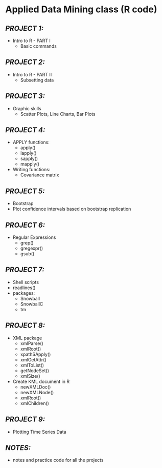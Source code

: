# **Applied Data Mining class (R code)**

## *PROJECT 1:*

   * Intro to R - PART I
      * Basic commands

## *PROJECT 2:*

   * Intro to R - PART II
      * Subsetting data

## *PROJECT 3:*

   * Graphic skills
      * Scatter Plots, Line Charts, Bar Plots

## *PROJECT 4:*

   * APPLY functions:
      * apply()
      * lapply()
      * sapply()
      * mapply()
   * Writing functions:
      * Covariance matrix

## *PROJECT 5:*

   * Bootstrap
   * Plot confidence intervals based on bootstrap replication

## *PROJECT 6:*

   * Regular Expressions
      * grep()
      * gregexpr()
      * gsub()

## *PROJECT 7:*

   * Shell scripts
   * readlines()
   * packages:
      * Snowball
      * SnowballC
      * tm

## *PROJECT 8:*

   * XML package
      * xmlParse()
      * xmlRoot()
      * xpathSApply()
      * xmlGetAttr()
      * xmlToList()
      * getNodeSet()
      * xmlSize()
   * Create KML document in R
      * newXMLDoc()
      * newXMLNode()
      * xmlRoot()
      * xmlChildren()

## *PROJECT 9:*

   * Plotting Time Series Data

## *NOTES:*

   * notes and practice code for all the projects
